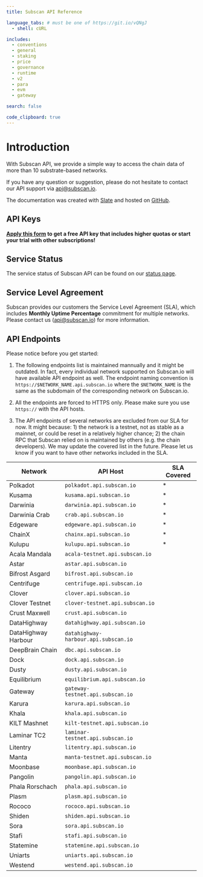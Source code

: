 ```yaml
---
title: Subscan API Reference

language_tabs: # must be one of https://git.io/vQNgJ
  - shell: cURL

includes:
  - conventions
  - general
  - staking
  - price
  - governance
  - runtime
  - v2
  - para
  - evm
  - gateway

search: false

code_clipboard: true
---
```


# Introduction

With Subscan API, we provide a simple way to access the chain data of more than 10 substrate-based networks.

If you have any question or suggestion, please do not hesitate to contact our API support via [api@subscan.io](mailto:api@subscan.io).

The documentation was created with [Slate](https://github.com/slatedocs/slate) and hosted on [GitHub](https://github.com/itering/subscan-api-docs).

## API Keys

**[Apply this form](https://docs.google.com/forms/d/e/1FAIpQLSfEDvsn-v7c5jshKFNaqBd20-SPAHLJw3Ua7IRUL8esrTgWPA/viewform) to get a free API key that includes higher quotas or start your trial with other subscriptions!**

## Service Status

The service status of Subscan API can be found on our [status page](https://subscan.statuspage.io).

## Service Level Agreement

Subscan provides our customers the Service Level Agreement (SLA), which includes **Monthly Uptime Percentage** commitment for multiple networks. Please contact us ([api@subscan.io](mailto:api@subscan.io)) for more information.

## API Endpoints

Please notice before you get started:

1. The following endpoints list is maintained mannually and it might be outdated. In fact, every individual network supported on Subscan.io will have available API endpoint as well. The endpoint naming convention is `https://$NETWORK_NAME.api.subscan.io` where the `$NETWORK_NAME` is the same as the subdomain of the corresponding network on Subscan.io.

2. All the endpoints are forced to HTTPS only. Please make sure you use `https://` with the API hosts.

3. The API endpoints of several networks are excluded from our SLA for now. It might because: 1) the network is a testnet, not as stable as a mainnet, or could be reset in a relatively higher chance; 2) the chain RPC that Subscan relied on is maintained by others (e.g. the chain developers). We may update the covered list in the future. Please let us know if you want to have other networks included in the SLA.

| Network             | API Host                             | SLA Covered |
| ------------------- | ------------------------------------ | ----------- |
| Polkadot            | `polkadot.api.subscan.io`            | *           |
| Kusama              | `kusama.api.subscan.io`              | *           |
| Darwinia            | `darwinia.api.subscan.io`            | *           |
| Darwinia Crab       | `crab.api.subscan.io`                | *           |
| Edgeware            | `edgeware.api.subscan.io`            | *           |
| ChainX              | `chainx.api.subscan.io`              | *           |
| Kulupu              | `kulupu.api.subscan.io`              | *           |
| Acala Mandala       | `acala-testnet.api.subscan.io`       |             |
| Astar               | `astar.api.subscan.io`               |             |
| Bifrost Asgard      | `bifrost.api.subscan.io`             |             |
| Centrifuge          | `centrifuge.api.subscan.io`          |             |
| Clover              | `clover.api.subscan.io`              |             |
| Clover Testnet      | `clover-testnet.api.subscan.io`      |             |
| Crust Maxwell       | `crust.api.subscan.io`               |             |
| DataHighway         | `datahighway.api.subscan.io`         |             |
| DataHighway Harbour | `datahighway-harbour.api.subscan.io` |             |
| DeepBrain Chain     | `dbc.api.subscan.io`                 |             |
| Dock                | `dock.api.subscan.io`                |             |
| Dusty               | `dusty.api.subscan.io`               |             |
| Equilibrium         | `equilibrium.api.subscan.io`         |             |
| Gateway             | `gateway-testnet.api.subscan.io`     |             |
| Karura              | `karura.api.subscan.io`              |             |
| Khala               | `khala.api.subscan.io`               |             |
| KILT Mashnet        | `kilt-testnet.api.subscan.io`        |             |
| Laminar TC2         | `laminar-testnet.api.subscan.io`     |             |
| Litentry            | `litentry.api.subscan.io`            |             |
| Manta               | `manta-testnet.api.subscan.io`       |             |
| Moonbase            | `moonbase.api.subscan.io`            |             |
| Pangolin            | `pangolin.api.subscan.io`            |             |
| Phala Rorschach     | `phala.api.subscan.io`               |             |
| Plasm               | `plasm.api.subscan.io`               |             |
| Rococo              | `rococo.api.subscan.io`              |             |
| Shiden              | `shiden.api.subscan.io`              |             |
| Sora                | `sora.api.subscan.io`                |             |
| Stafi               | `stafi.api.subscan.io`               |             |
| Statemine           | `statemine.api.subscan.io`           |             |
| Uniarts             | `uniarts.api.subscan.io`             |             |
| Westend             | `westend.api.subscan.io`             |             |
